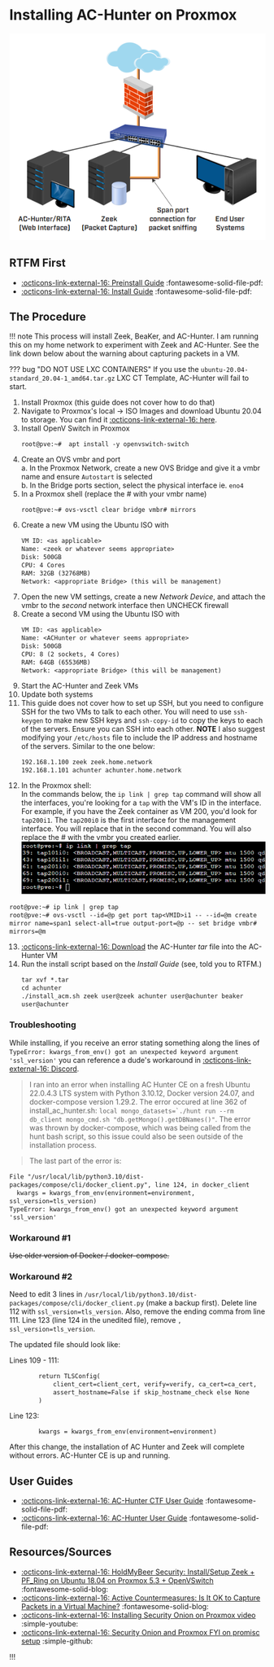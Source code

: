# Installing AC-Hunter on Proxmox

![image](../static/images/achunter/ac-hunter.png)

## RTFM First

- [:octicons-link-external-16: Preinstall Guide](https://www.activecountermeasures.com/wp-content/uploads/2023/02/AC-Hunter-Pre-Install-Guide-v6_3_0-CE.pdf) :fontawesome-solid-file-pdf:
- [:octicons-link-external-16: Install Guide](https://www.activecountermeasures.com/wp-content/uploads/2023/06/AC-Hunter-Install-Guide-v6_3_0-CE_v2.pdf) :fontawesome-solid-file-pdf:

## The Procedure

!!! note
    This process will install Zeek, BeaKer, and AC-Hunter. I am running this on my home network to experiment with Zeek and AC-Hunter. See the link down below about the warning about capturing packets in a VM.

??? bug "DO NOT USE LXC CONTAINERS"
    If you use the `ubuntu-20.04-standard_20.04-1_amd64.tar.gz` LXC CT Template, AC-Hunter will fail to start. 

1. Install Proxmox (this guide does not cover how to do that)
2. Navigate to Proxmox's local -> ISO Images and download Ubuntu 20.04 to storage. You can find it [:octicons-link-external-16: here](https://releases.ubuntu.com/20.04/).
3. Install OpenV Switch in Proxmox
   ```
   root@pve:~#  apt install -y openvswitch-switch
   ```
4. Create an OVS vmbr and port  
   a. In the Proxmox Network, create a new OVS Bridge and give it a vmbr name and ensure `Autostart` is selected  
   b. In the Bridge ports section, select the physical interface ie. `eno4`
5. In a Proxmox shell (replace the # with your vmbr name)
   ```
   root@pve:~# ovs-vsctl clear bridge vmbr# mirrors
   ```
6. Create a new VM using the Ubuntu ISO with
   ```
   VM ID: <as applicable>
   Name: <zeek or whatever seems appropriate>
   Disk: 500GB
   CPU: 4 Cores
   RAM: 32GB (32768MB)
   Network: <appropriate Bridge> (this will be management)
   ```
7. Open the new VM settings, create a new *Network Device*, and attach the vmbr to the *second* network interface then UNCHECK firewall
8. Create a second VM using the Ubuntu ISO with
   ```
   VM ID: <as applicable>
   Name: <ACHunter or whatever seems appropriate>
   Disk: 500GB
   CPU: 8 (2 sockets, 4 Cores)
   RAM: 64GB (65536MB)
   Network: <appropriate Bridge> (this will be management)
   ```
9. Start the AC-Hunter and Zeek VMs
10. Update both systems
11. This guide does not cover how to set up SSH, but you need to configure SSH for the two VMs to talk to each other. You will need to use `ssh-keygen` to make new SSH keys and `ssh-copy-id` to copy the keys to each of the servers. Ensure you can SSH into each other. **NOTE** I also suggest modifying your `/etc/hosts` file to include the IP address and hostname of the servers. Similar to the one below:
    ```
    192.168.1.100 zeek zeek.home.network
    192.168.1.101 achunter achunter.home.network
    ```
12. In the Proxmox shell:  
   In the commands below, the `ip link | grep tap` command will show all the interfaces, you're looking for a `tap` with the VM's ID in the interface. For example, if you have the Zeek container as VM 200, you'd look for `tap200i1`. The `tap200i0` is the first interface for the management interface. You will replace that in the second command. You will also replace the # with the vmbr you created earlier. ![image](../static/images/proxmox/ip-link-grep.png)
   ```
   root@pve:~# ip link | grep tap
   root@pve:~# ovs-vsctl --id=@p get port tap<VMID>i1 -- --id=@m create mirror name=span1 select-all=true output-port=@p -- set bridge vmbr# mirrors=@m
   ```
13. [:octicons-link-external-16: Download](https://www.activecountermeasures.com/ac-hunter-community-edition/linux-download/) the AC-Hunter *tar* file into the AC-Hunter VM
14. Run the install script based on the *Install Guide* (see, told you to RTFM.)
    ```
    tar xvf *.tar
    cd achunter
    ./install_acm.sh zeek user@zeek achunter user@achunter beaker user@achunter
    ```

### Troubleshooting

While installing, if you receive an error stating something along the lines of `TypeError: kwargs_from_env() got an unexpected keyword argument 'ssl_version'` you can reference a dude's workaround in [:octicons-link-external-16: Discord](https://discord.com/channels/690293821866508430/1078339857937604638/1187083966239477900
).

> I ran into an error when installing AC Hunter CE on a fresh Ubuntu 22.0.4.3 LTS system with Python 3.10.12, Docker version 24.07, and docker-compose version 1.29.2. The error occured at line 362 of install_ac_hunter.sh: ```local mongo_datasets=`./hunt run --rm db_client mongo_cmd.sh "db.getMongo().getDBNames()"```. The error was thrown by docker-compose, which was being called from the hunt bash script, so this issue could also be seen outside of the installation process. 

> The last part of the error is:
  ```
  File "/usr/local/lib/python3.10/dist-packages/compose/cli/docker_client.py", line 124, in docker_client
    kwargs = kwargs_from_env(environment=environment, ssl_version=tls_version)
TypeError: kwargs_from_env() got an unexpected keyword argument 'ssl_version'
   ```

### Workaround #1

~~Use older version of Docker / docker-compose.~~

### Workaround #2

Need to edit 3 lines in `/usr/local/lib/python3.10/dist-packages/compose/cli/docker_client.py` (make a backup first).  Delete line 112 with `ssl_version=tls_version`. Also, remove the ending comma from line 111. Line 123 (line 124 in the unedited file), remove `, ssl_version=tls_version`. 

The updated file should look like:

Lines 109 - 111:
```
        return TLSConfig(
            client_cert=client_cert, verify=verify, ca_cert=ca_cert,
            assert_hostname=False if skip_hostname_check else None
        )
```

        
Line 123:
```
        kwargs = kwargs_from_env(environment=environment)
```

After this change, the installation of AC Hunter and Zeek will complete without errors. AC-Hunter CE is up and running.

## User Guides

- [:octicons-link-external-16: AC-Hunter CTF User Guide](https://www.activecountermeasures.com/wp-content/uploads/2022/02/AC-Hunter-CTF-User-Guide_2022.pdf) :fontawesome-solid-file-pdf:
- [:octicons-link-external-16: AC-Hunter User Guide](https://www.activecountermeasures.com/wp-content/uploads/2023/02/AC-Hunter-User-Guide-v6_3_0-CE.pdf) :fontawesome-solid-file-pdf:

## Resources/Sources

- [:octicons-link-external-16: HoldMyBeer Security: Install/Setup Zeek + PF_Ring on Ubuntu 18.04 on Proxmox 5.3 + OpenVSwitch](https://holdmybeersecurity.com/2019/04/03/part-1-install-setup-zeek-pf_ring-on-ubuntu-18-04-on-proxmox-5-3-openvswitch/) :fontawesome-solid-blog:
- [:octicons-link-external-16: Active Countermeasures: Is It OK to Capture Packets in a Virtual Machine?](https://www.activecountermeasures.com/is-it-ok-to-capture-packets-in-a-virtual-machine/) :fontawesome-solid-blog:
- [:octicons-link-external-16: Installing Security Onion on Proxmox video](https://www.youtube.com/watch?v=BA6wuWM9acY) :simple-youtube:
- [:octicons-link-external-16: Security Onion and Proxmox FYI on promisc setup](https://github.com/Security-Onion-Solutions/securityonion/discussions/8245) :simple-github:

!!! 
